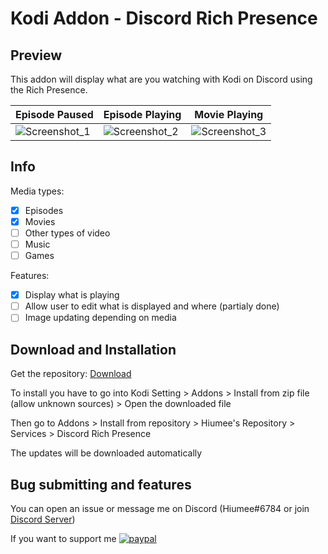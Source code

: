 # Kodi Addon - Discord Rich Presence

## Preview
This addon will display what are you watching with Kodi on Discord using the Rich Presence.

Episode Paused  | Episode Playing| Movie Playing
----------------|----------------|--------------
![Screenshot_1](https://i.imgur.com/Yd5h8jx.png)|![Screenshot_2](https://i.imgur.com/e5bGekT.png)|![Screenshot_3](https://i.imgur.com/06y8aoP.png)

## Info
Media types:
- [x] Episodes
- [x] Movies
- [ ] Other types of video
- [ ] Music
- [ ] Games

Features:
- [x] Display what is playing
- [ ] Allow user to edit what is displayed and where (partialy done)
- [ ] Image updating depending on media

## Download and Installation

Get the repository: [Download](https://github.com/Hiumee/kodi-repository/raw/main/zips/repository.hiumee/repository.hiumee-1.0.2.zip)

To install you have to go into Kodi Setting > Addons > Install from zip file (allow unknown sources) > Open the downloaded file

Then go to Addons > Install from repository > Hiumee's Repository > Services > Discord Rich Presence

The updates will be downloaded automatically

## Bug submitting and features
You can open an issue or message me on Discord (Hiumee#6784 or join [Discord Server](https://discord.gg/fKechF7gNk))

If you want to support me
[![paypal](https://www.paypalobjects.com/en_US/i/btn/btn_donateCC_LG.gif)](https://www.paypal.me/hiumee)
